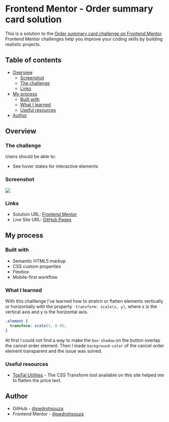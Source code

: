 # Frontend Mentor - Order summary card solution

This is a solution to the [Order summary card challenge on Frontend Mentor](https://www.frontendmentor.io/challenges/order-summary-component-QlPmajDUj). Frontend Mentor challenges help you improve your coding skills by building realistic projects. 

## Table of contents

- [Overview](#overview)
  - [Screenshot](#screenshot)
  - [The challenge](#the-challenge)
  - [Links](#links)
- [My process](#my-process)
  - [Built with](#built-with)
  - [What I learned](#what-i-learned)
  - [Useful resources](#useful-resources)
- [Author](#author)

## Overview

### The challenge

Users should be able to:

- See hover states for interactive elements

### Screenshot

![](./screenshots/desktop-screenshot.jpg)

### Links

- Solution URL: [Frontend Mentor](https://www.frontendmentor.io/solutions/order-summary-component-BhxpQszo2W)
- Live Site URL: [GitHub Pages](https://pedrohsouza.github.io/order-summary-component/)

## My process

### Built with

- Semantic HTML5 markup
- CSS custom properties
- Flexbox
- Mobile-first workflow

### What I learned

With this challlenge I've learned how to stretch or flatten elements vertically or horizontally with the property ``` transform: scale(x, y)```, where x is the vertical axis and y is the horizontal axis.

```css
.element {
  transform: scale(1, 0.9);
}
```

At first I could not find a way to make the ```box-shadow``` on the button overlap the cancel order element. Then I made ```background-color``` of the cancel order element transparent and the issue was solved.

### Useful resources

- [TopTal Utilities](https://www.toptal.com/developers/css3maker) - The CSS Transform tool available on this site helped me to flatten the price text.

## Author

- GitHub - [@pedrohsouza](https://github.com/pedrohsouza)
- Frontend Mentor - [@pedrohsouza](https://www.frontendmentor.io/profile/pedrohsouza)



